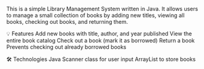 This is a simple Library Management System written in Java. It allows users to manage a small collection of books by adding new titles, viewing all books, checking out books, and returning them.

💡 Features
Add new books with title, author, and year published
View the entire book catalog
Check out a book (mark it as borrowed)
Return a book
Prevents checking out already borrowed books

🛠️ Technologies
Java
Scanner class for user input
ArrayList to store books

